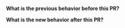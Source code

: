 <!-- PR title should follow Angular Commit Message Conventions (https://github.com/angular/angular.js/blob/master/DEVELOPERS.md#-git-commit-guidelines) -->

**What is the previous behavior before this PR?**


**What is the new behavior after this PR?**


<!-- If this PR contains a breaking change, please uncomment following line -->
<!-- BREAKING CHANGE: describe its impact and migration methods -->

<!-- If this PR fixes or closes issues, please uncomment following line and change the issue number -->
<!-- Fixes #1, Closes #2 -->
